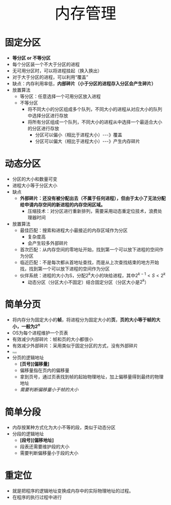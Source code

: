 <center><font face="黑体" color=black size=7>内存管理</font></center>

# 固定分区

- **等分区 or 不等分区**
- 每个分区装一个不大于分区的进程
- 无可用分区时，可以将进程挂起（换入换出）
- 对于大于分区的进程，可以利用“覆盖”
- 缺点：内存利用率低，**内部碎片（小于分区的进程存入分区会产生碎片）**
- 放置算法
  - 等分区：任意选择一个可用分区放入进程
  - 不等分区
    - 将不同大小的分区组成多个队列，不同大小的进程从对应大小的队列中选择分区进行存放
    - 将所有分区组成一个队列，不同大小的进程从中选择一个最适合大小的分区进行存放
      - 分区可以偏小（相比于进程大小）---》覆盖
      - 分区可以偏大（相比于进程大小）---》产生内存碎片



# 动态分区

- 分区的大小和数量可变
- 进程大小等于分区大小
- 缺点
  - **外部碎片：还没有被分配出去（不属于任何进程），但由于太小了无法分配给申请内存空间的新进程的内存空闲区域。**
    - 压缩技术：对分区进行重新排列，需要采用动态重定位技术，浪费处理器时间
- 放置算法
  - 最佳匹配：搜索和进程大小最接近的内存区域作为分区
    - 复杂度高
    - 会产生较多外部碎片
  - 首次匹配：从内存空间的零地址开始，找到第一个可以放下进程的空间作为分区
  - 临近匹配：不是每次都从首地址查找，而是从上次查找结束的地方开始找，找到第一个可以放下进程的空间作为分区
  - 伙伴系统：进程的大小为S，分配$2^k$大小的块给进程，其中$2^{k-1}<S<2^{k}$
    - 动态分区（分区大小不固定）结合固定分区（分区大小是$2^k$）



# 简单分页

- 将内存分为固定大小的**帧**，将进程分为固定大小的**页**，**页的大小等于帧的大小，一般为$2^n$**
- OS为每个进程维护一个页表
- 有效减少内部碎片：帧和页的大小都很小
- 有效减少外部碎片：采用类似于固定分区的方式，没有外部碎片
- <img src="F:\about study\07其他\Skill-Tree-Lights-Up\Operating_System\分页.png" alt="分页" style="zoom: 30%;" >
- 分页的逻辑地址
  - **\[页号\][偏移量\]** 
  - 偏移量指在页内的偏移量
  - 拿到页号，通过页表找到帧的起始物理地址，加上偏移量得到最终的物理地址
  - *需要判断偏移量小于帧的大小*



# 简单分段

- 内存按某种方式化为大小不等的段，类似于动态分区
- 分段的逻辑地址
  - **\[段号\]\[偏移地址\]**
  - 段表还需要维护段的大小
  - 需要判断偏移量小于段的大小



# 重定位

- 就是把程序的逻辑地址变换成内存中的实际物理地址的过程。
- 在程序的执行过程中进行

